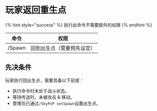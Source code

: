 # 玩家返回重生点

{% hint style="success" %}
执行此命令不需要额外的权限
{% endhint %}

| 命令     | 权限            |
| ------ | ------------- |
| /Spawn | 回到出生点（需要预先设定） |

## 先决条件

玩家执行回出生点，需要具备以下前提：

* 执行命令时未处于战斗状态。
* 等待传送时，未被攻击 & 移动。
* 管理员已通过`/SkyPvP setSpawn`设置出生点。
